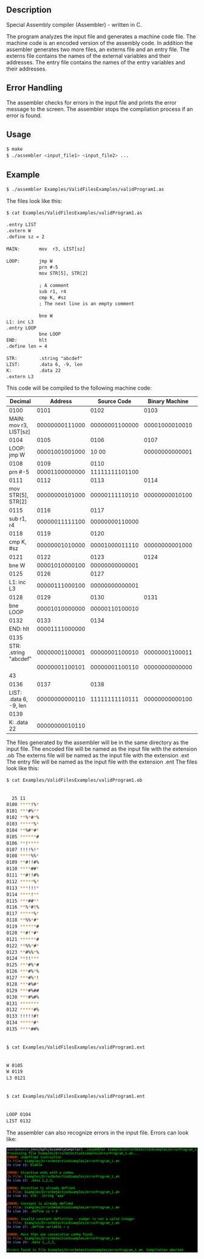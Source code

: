 ## Description
Special Assembly compiler (Assembler) - written in C.

The program analyzes the input file and generates a machine code file.
The machine code is an encoded version of the assembly code.
In addition the assembler generates two more files, an externs file and an entry file.
The externs file contains the names of the external variables and their addresses.
The entry file contains the names of the entry variables and their addresses.

## Error Handling
The assembler checks for errors in the input file and prints the error message to the screen.
The assembler stops the compilation process if an error is found.

## Usage
```bash
$ make
$ ./assembler <input_file1> <input_file2> ...
```

## Example
```bash
$ ./assembler Examples/ValidFilesExamples/validProgram1.as
```
The files look like this:
```bash
$ cat Examples/ValidFilesExamples/validProgram1.as
```

```assembly
.entry LIST
.extern W
.define sz = 2

MAIN:       mov  r3, LIST[sz]

LOOP:       jmp W
            prn #-5
            mov STR[5], STR[2]

            ; A comment
            sub r1, r4
            cmp K, #sz
            ; The next line is an empty comment

            bne W
L1: inc L3
.entry LOOP
            bne LOOP
END:        hlt
.define len = 4

STR:        .string "abcdef"
LIST:       .data 6, -9, len
K:          .data 22
.extern L3
```
This code will be compiled to the following machine code:

| Decimal | Address | Source Code | Binary Machine | Code |
|---------|---------|-------------|----------------|------|
| 0100    | 0101    | 0102        | 0103           |      |
| MAIN: mov r3, LIST[sz] | 00000000111000 | 00000001100000 | 00001000010010 | 00000000001000 |
| 0104    | 0105    | 0106        | 0107           |      |
| LOOP: jmp W            | 00001001001000 | 10 00 | 00000000000001 |      |
| 0108    | 0109    | 0110        |               |      |
| prn #-5                | 00001100000000 | 11111111101100 |               |      |
| 0111    | 0112    | 0113        | 0114           |      |
| mov STR[5], STR[2]    | 00000000101000 | 00000111110110 | 00000000010100 | 00000111110110 | 00000000001000 |
| 0115    | 0116    | 0117        |               |      |
| sub r1, r4             | 00000011111100 | 00000000110000 |               |      |
| 0118    | 0119    | 0120        |               |      |
| cmp K, #sz             | 00000001010000 | 00001000011110 | 00000000001000 |      |
| 0121    | 0122    | 0123        | 0124          |      |
| bne W                  | 00001010000100 | 00000000000001 |               |      |
| 0125    | 0126    | 0127        |               |      |
| L1: inc L3             | 00000111000100 | 00000000000001 |               |      |
| 0128    | 0129    | 0130        | 0131          |      |
| bne LOOP               | 00001010000000 | 00000110100010 |               |      |
| 0132    | 0133    | 0134        |               |      |
| END: hlt               | 00001111000000 |               |               |      |
| 0135    |         |             |               |      |
| STR: .string "abcdef" | 00000001100001 | 00000001100010 | 00000001100011 | 00000001100100 |
|                        | 00000001100101 | 00000001100110 | 00000000000000 |      |
| 43                     |             |             |               |      |
| 0136                   | 0137        | 0138        |               |      |
| LIST: .data 6, -9, len | 00000000000110 | 11111111110111 | 00000000000100 |      |
| 0139                   |             |             |               |      |
| K: .data 22            | 00000000010110 |               |               |      |


The files generated by the assembler will be in the same directory as the input file.
The encoded file will be named as the input file with the extension .ob
The externs file will be named as the input file with the extension .ext
The entry file will be named as the input file with the extension .ent
The files look like this:
```bash
$ cat Examples/ValidFilesExamples/validProgram1.ob
```

```bash

  25 11
0100 ****!%*
0101 ***#%**
0102 **%*#*%
0103 *****%*
0104 **%#*#*
0105 ******#
0106 **!****
0107 !!!!%!*
0108 ****%%*
0109 **#!!#%
0110 ****##*
0111 **#!!#%
0112 *****%*
0113 ***!!!*
0114 ****!**
0115 ***##**
0116 **%*#!%
0117 *****%*
0118 **%%*#*
0119 ******#
0120 **#!*#*
0121 ******#
0122 **%%*#*
0123 **#%%*%
0124 **!!***
0125 ***#%*#
0126 ***#%*%
0127 ***#%*!
0128 ***#%#*
0129 ***#%##
0130 ***#%#%
0131 *******
0132 *****#%
0133 !!!!!#!
0134 *****#*
0135 ****##%


```

```bash

$ cat Examples/ValidFilesExamples/validProgram1.ext
```

```bash

W 0105
W 0119
L3 0121

```

```bash

$ cat Examples/ValidFilesExamples/validProgram1.ent
```

```bash

LOOP 0104
LIST 0132


```
The assembler can also recognize errors in the input file.
Errors can look like:


![screenshot](Examples/ErrorDetectionExamples/errorsProgram_1.png)


